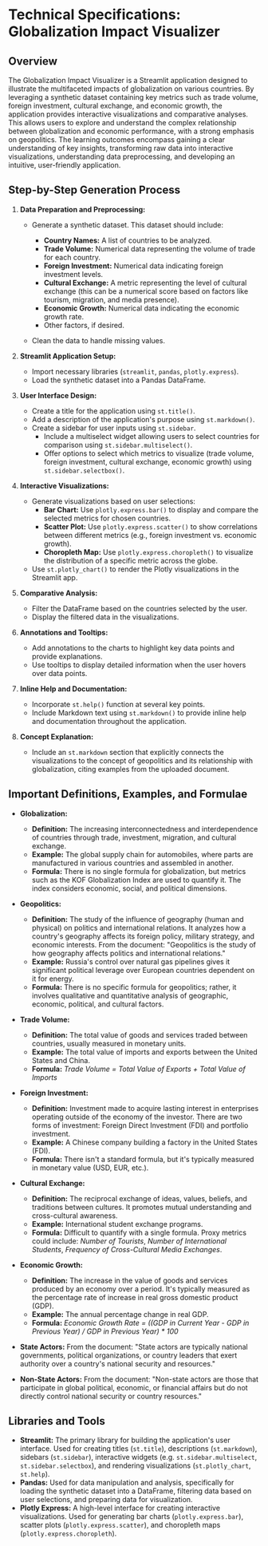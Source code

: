 
# Technical Specifications: Globalization Impact Visualizer

## Overview

The Globalization Impact Visualizer is a Streamlit application designed to illustrate the multifaceted impacts of globalization on various countries. By leveraging a synthetic dataset containing key metrics such as trade volume, foreign investment, cultural exchange, and economic growth, the application provides interactive visualizations and comparative analyses. This allows users to explore and understand the complex relationship between globalization and economic performance, with a strong emphasis on geopolitics. The learning outcomes encompass gaining a clear understanding of key insights, transforming raw data into interactive visualizations, understanding data preprocessing, and developing an intuitive, user-friendly application.

## Step-by-Step Generation Process

1. **Data Preparation and Preprocessing:**
    - Generate a synthetic dataset. This dataset should include:
        - **Country Names:** A list of countries to be analyzed.
        - **Trade Volume:** Numerical data representing the volume of trade for each country.
        - **Foreign Investment:** Numerical data indicating foreign investment levels.
        - **Cultural Exchange:** A metric representing the level of cultural exchange (this can be a numerical score based on factors like tourism, migration, and media presence).
        - **Economic Growth:**  Numerical data indicating the economic growth rate.
        - Other factors, if desired.

    - Clean the data to handle missing values.

2. **Streamlit Application Setup:**
    - Import necessary libraries (`streamlit`, `pandas`, `plotly.express`).
    - Load the synthetic dataset into a Pandas DataFrame.

3. **User Interface Design:**
    - Create a title for the application using `st.title()`.
    - Add a description of the application's purpose using `st.markdown()`.
    - Create a sidebar for user inputs using `st.sidebar`.
        - Include a multiselect widget allowing users to select countries for comparison using `st.sidebar.multiselect()`.
        - Offer options to select which metrics to visualize (trade volume, foreign investment, cultural exchange, economic growth) using `st.sidebar.selectbox()`.

4. **Interactive Visualizations:**
    - Generate visualizations based on user selections:
        - **Bar Chart:** Use `plotly.express.bar()` to display and compare the selected metrics for chosen countries.
        - **Scatter Plot:** Use `plotly.express.scatter()` to show correlations between different metrics (e.g., foreign investment vs. economic growth).
        - **Choropleth Map:**  Use `plotly.express.choropleth()` to visualize the distribution of a specific metric across the globe.
    - Use `st.plotly_chart()` to render the Plotly visualizations in the Streamlit app.

5. **Comparative Analysis:**
    - Filter the DataFrame based on the countries selected by the user.
    - Display the filtered data in the visualizations.

6. **Annotations and Tooltips:**
    - Add annotations to the charts to highlight key data points and provide explanations.
    - Use tooltips to display detailed information when the user hovers over data points.

7. **Inline Help and Documentation:**
    - Incorporate `st.help()` function at several key points.
    - Include Markdown text using `st.markdown()` to provide inline help and documentation throughout the application.

8. **Concept Explanation:**
    - Include an `st.markdown` section that explicitly connects the visualizations to the concept of geopolitics and its relationship with globalization, citing examples from the uploaded document.

## Important Definitions, Examples, and Formulae

- **Globalization:**
  - **Definition:** The increasing interconnectedness and interdependence of countries through trade, investment, migration, and cultural exchange.
  - **Example:** The global supply chain for automobiles, where parts are manufactured in various countries and assembled in another.
  - **Formula:** There is no single formula for globalization, but metrics such as the KOF Globalization Index are used to quantify it. The index considers economic, social, and political dimensions.

- **Geopolitics:**
  - **Definition:**  The study of the influence of geography (human and physical) on politics and international relations. It analyzes how a country's geography affects its foreign policy, military strategy, and economic interests. From the document: "Geopolitics is the study of how geography affects politics and international relations."
  - **Example:**  Russia's control over natural gas pipelines gives it significant political leverage over European countries dependent on it for energy.
  - **Formula:**  There is no specific formula for geopolitics; rather, it involves qualitative and quantitative analysis of geographic, economic, political, and cultural factors.

- **Trade Volume:**
  - **Definition:**  The total value of goods and services traded between countries, usually measured in monetary units.
  - **Example:** The total value of imports and exports between the United States and China.
  - **Formula:** *Trade Volume = Total Value of Exports + Total Value of Imports*

- **Foreign Investment:**
  - **Definition:** Investment made to acquire lasting interest in enterprises operating outside of the economy of the investor. There are two forms of investment: Foreign Direct Investment (FDI) and portfolio investment.
  - **Example:**  A Chinese company building a factory in the United States (FDI).
  - **Formula:**  There isn't a standard formula, but it's typically measured in monetary value (USD, EUR, etc.).

- **Cultural Exchange:**
  - **Definition:**  The reciprocal exchange of ideas, values, beliefs, and traditions between cultures. It promotes mutual understanding and cross-cultural awareness.
  - **Example:**  International student exchange programs.
  - **Formula:** Difficult to quantify with a single formula. Proxy metrics could include:  *Number of Tourists*, *Number of International Students*, *Frequency of Cross-Cultural Media Exchanges*.

- **Economic Growth:**
  - **Definition:**  The increase in the value of goods and services produced by an economy over a period. It's typically measured as the percentage rate of increase in real gross domestic product (GDP).
  - **Example:**  The annual percentage change in real GDP.
  - **Formula:**  *Economic Growth Rate = ((GDP in Current Year - GDP in Previous Year) / GDP in Previous Year) * 100*

- **State Actors:** From the document: "State actors are typically national governments, political organizations, or country leaders that exert authority over a country's national security and resources."
- **Non-State Actors:** From the document: "Non-state actors are those that participate in global political, economic, or financial affairs but do not directly control national security or country resources."

## Libraries and Tools

- **Streamlit:**  The primary library for building the application's user interface. Used for creating titles (`st.title`), descriptions (`st.markdown`), sidebars (`st.sidebar`), interactive widgets (e.g. `st.sidebar.multiselect`, `st.sidebar.selectbox`), and rendering visualizations (`st.plotly_chart`, `st.help`).
- **Pandas:**  Used for data manipulation and analysis, specifically for loading the synthetic dataset into a DataFrame, filtering data based on user selections, and preparing data for visualization.
- **Plotly Express:** A high-level interface for creating interactive visualizations. Used for generating bar charts (`plotly.express.bar`), scatter plots (`plotly.express.scatter`), and choropleth maps (`plotly.express.choropleth`).
